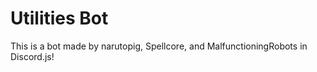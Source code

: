 # Utilities Bot
This is a bot made by narutopig, Spellcore, and MalfunctioningRobots in Discord.js!
